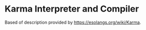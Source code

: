 # Karma Interpreter and Compiler

Based of description provided by https://esolangs.org/wiki/Karma.

